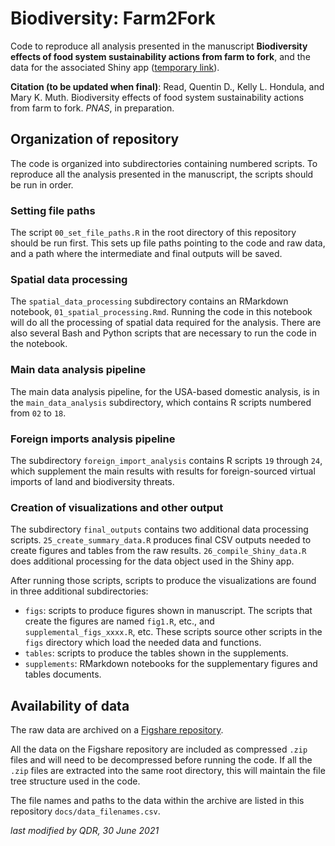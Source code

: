 # Biodiversity: Farm2Fork

Code to reproduce all analysis presented in the manuscript **Biodiversity effects of food system sustainability actions from farm to fork**, and the data for the associated Shiny app ([temporary link](https://shiny.sesync.org/apps/bioiversity-farm2fork)).

**Citation (to be updated when final)**: Read, Quentin D., Kelly L. Hondula, and Mary K. Muth. Biodiversity effects of food system sustainability actions from farm to fork. *PNAS*, in preparation.

## Organization of repository

The code is organized into subdirectories containing numbered scripts. To reproduce all the analysis presented in the manuscript, the scripts should be run in order.

### Setting file paths

The script `00_set_file_paths.R` in the root directory of this repository should be run first. This sets up file paths pointing to the code and raw data, and a path where the intermediate and final outputs will be saved.

### Spatial data processing

The `spatial_data_processing` subdirectory contains an RMarkdown notebook, `01_spatial_processing.Rmd`. Running the code in this notebook will do all the processing of spatial data required for the analysis. There are also several Bash and Python scripts that are necessary to run the code in the notebook.

### Main data analysis pipeline

The main data analysis pipeline, for the USA-based domestic analysis, is in the `main_data_analysis` subdirectory, which contains R scripts numbered from `02` to `18`.

### Foreign imports analysis pipeline

The subdirectory `foreign_import_analysis` contains R scripts `19` through `24`, which supplement the main results with results for foreign-sourced virtual imports of land and biodiversity threats.

### Creation of visualizations and other output

The subdirectory `final_outputs` contains two additional data processing scripts. `25_create_summary_data.R` produces final CSV outputs needed to create figures and tables from the raw results. `26_compile_Shiny_data.R` does additional processing for the data object used in the Shiny app.

After running those scripts, scripts to produce the visualizations are found in three additional subdirectories:

- `figs`: scripts to produce figures shown in manuscript. The scripts that create the figures are named `fig1.R`, etc., and `supplemental_figs_xxxx.R`, etc. These scripts source other scripts in the `figs` directory which load the needed data and functions.
- `tables`: scripts to produce the tables shown in the supplements.
- `supplements`: RMarkdown notebooks for the supplementary figures and tables documents.

## Availability of data

The raw data are archived on a [Figshare repository](https://doi.org/10.6084/m9.figshare.14892087).

All the data on the Figshare repository are included as compressed `.zip` files and will need to be decompressed before running the code. If all the `.zip` files are extracted into the same root directory, this will maintain the file tree structure used in the code.

The file names and paths to the data within the archive are listed in this repository `docs/data_filenames.csv`.

*last modified by QDR, 30 June 2021*
